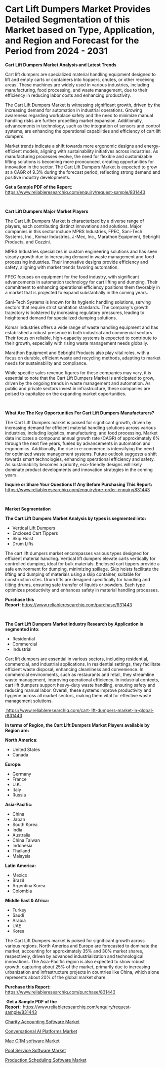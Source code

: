 <p><h1>Cart Lift Dumpers Market Provides Detailed Segmentation of this Market based on Type, Application, and Region and Forecast for the Period from 2024 - 2031</h1></p><p><strong>Cart Lift Dumpers Market Analysis and Latest Trends</strong></p>
<p><p>Cart lift dumpers are specialized material handling equipment designed to lift and empty carts or containers into hoppers, chutes, or other receiving areas. These machines are widely used in various industries, including manufacturing, food processing, and waste management, due to their efficiency in reducing labor costs and enhancing productivity. </p><p>The Cart Lift Dumpers Market is witnessing significant growth, driven by the increasing demand for automation in industrial operations. Growing awareness regarding workplace safety and the need to minimize manual handling risks are further propelling market expansion. Additionally, advancements in technology, such as the integration of sensors and control systems, are enhancing the operational capabilities and efficiency of cart lift dumpers.</p><p>Market trends indicate a shift towards more ergonomic designs and energy-efficient models, aligning with sustainability initiatives across industries. As manufacturing processes evolve, the need for flexible and customizable lifting solutions is becoming more pronounced, creating opportunities for innovation in the sector. The Cart Lift Dumpers Market is expected to grow at a CAGR of 9.3% during the forecast period, reflecting strong demand and positive industry developments.</p></p>
<p><strong>Get a Sample PDF of the Report:&nbsp;</strong> <a href="https://www.reliableresearchiq.com/enquiry/request-sample/831443?utm_campaign=1876&utm_medium=2&utm_source=Github&utm_content=ia&utm_term=18122024&utm_id=cart-lift-dumpers">https://www.reliableresearchiq.com/enquiry/request-sample/831443</a></p>
<p>&nbsp;</p>
<p><strong>Cart Lift Dumpers Major Market Players</strong></p>
<p><p>The Cart Lift Dumpers Market is characterized by a diverse range of players, each contributing distinct innovations and solutions. Major companies in this sector include MPBS Industries, FPEC, Sani-Tech Systems, Inc., Komar Industries, J-Mec, Inc., Marathon Equipment, Sebright Products, and Cozzini. </p><p>MPBS Industries specializes in custom engineering solutions and has seen steady growth due to increasing demand in waste management and food processing industries. Their innovative designs provide efficiency and safety, aligning with market trends favoring automation. </p><p>FPEC focuses on equipment for the food industry, with significant advancements in automation technology for cart lifting and dumping. Their commitment to enhancing operational efficiency positions them favorably in a market that is projected to expand substantially in the coming years.</p><p>Sani-Tech Systems is known for its hygienic handling solutions, serving sectors that require strict sanitation standards. The company's growth trajectory is bolstered by increasing regulatory pressures, leading to heightened demand for specialized dumping solutions.</p><p>Komar Industries offers a wide range of waste handling equipment and has established a robust presence in both industrial and commercial sectors. Their focus on reliable, high-capacity systems is expected to contribute to their growth, especially with rising waste management needs globally.</p><p>Marathon Equipment and Sebright Products also play vital roles, with a focus on durable, efficient waste and recycling methods, adapting to market needs for sustainability and compliance.</p><p>While specific sales revenue figures for these companies may vary, it is essential to note that the Cart Lift Dumpers Market is anticipated to grow, driven by the ongoing trends in waste management and automation. As public and private sectors invest in infrastructure, these companies are poised to capitalize on the expanding market opportunities.</p></p>
<p>&nbsp;</p>
<p><strong>What Are The Key Opportunities For Cart Lift Dumpers Manufacturers?</strong></p>
<p><p>The Cart Lift Dumpers market is poised for significant growth, driven by increasing demand for efficient material handling solutions across various industries, including logistics, manufacturing, and food processing. Market data indicates a compound annual growth rate (CAGR) of approximately 6% through the next five years, fueled by advancements in automation and ergonomics. Additionally, the rise in e-commerce is intensifying the need for optimized waste management systems. Future outlook suggests a shift towards smart technologies, enhancing operational efficiency and safety. As sustainability becomes a priority, eco-friendly designs will likely dominate product developments and innovation strategies in the coming years.</p></p>
<p><strong>Inquire or Share Your Questions If Any Before Purchasing This Report:</strong> <a href="https://www.reliableresearchiq.com/enquiry/pre-order-enquiry/831443?utm_campaign=1876&utm_medium=2&utm_source=Github&utm_content=ia&utm_term=18122024&utm_id=cart-lift-dumpers">https://www.reliableresearchiq.com/enquiry/pre-order-enquiry/831443</a></p>
<p>&nbsp;</p>
<p><strong>Market Segmentation</strong></p>
<p><strong>The Cart Lift Dumpers Market Analysis by types is segmented into:</strong></p>
<p><ul><li>Vertical Lift Dumpers</li><li>Enclosed Cart Tippers</li><li>Skip Hoist</li><li>Drum Lifts</li></ul></p>
<p><p>The cart lift dumpers market encompasses various types designed for efficient material handling. Vertical lift dumpers elevate carts vertically for controlled dumping, ideal for bulk materials. Enclosed cart tippers provide a safe environment for dumping, minimizing spillage. Skip hoists facilitate the lifting and dumping of materials using a skip container, suitable for construction sites. Drum lifts are designed specifically for handling and tilting drums, ensuring safe transfer of liquids or powders. Each type optimizes productivity and enhances safety in material handling processes.</p></p>
<p><strong>Purchase this Report:&nbsp;</strong><a href="https://www.reliableresearchiq.com/purchase/831443?utm_campaign=1876&utm_medium=2&utm_source=Github&utm_content=ia&utm_term=18122024&utm_id=cart-lift-dumpers">https://www.reliableresearchiq.com/purchase/831443</a></p>
<p>&nbsp;</p>
<p><strong>The Cart Lift Dumpers Market Industry Research by Application is segmented into:</strong></p>
<p><ul><li>Residential</li><li>Commercial</li><li>Industrial</li></ul></p>
<p><p>Cart lift dumpers are essential in various sectors, including residential, commercial, and industrial applications. In residential settings, they facilitate efficient waste disposal, enhancing cleanliness and convenience. In commercial environments, such as restaurants and retail, they streamline waste management, improving operational efficiency. In industrial contexts, cart lift dumpers support heavy-duty waste handling, ensuring safety and reducing manual labor. Overall, these systems improve productivity and hygiene across all market sectors, making them vital for effective waste management solutions.</p></p>
<p><a href="https://www.reliableresearchiq.com/cart-lift-dumpers-market-in-global-r831443?utm_campaign=1876&utm_medium=2&utm_source=Github&utm_content=ia&utm_term=18122024&utm_id=cart-lift-dumpers">&nbsp;https://www.reliableresearchiq.com/cart-lift-dumpers-market-in-global-r831443</a></p>
<p><strong>In terms of Region, the Cart Lift Dumpers Market Players available by Region are:</strong></p>
<p>
    <p> <strong> North America: </strong>
        <ul>
            <li>United States</li>
            <li>Canada</li>
        </ul>
        </p> 
    <p> <strong> Europe: </strong>
        <ul>
            <li>Germany</li>
            <li>France</li>
            <li>U.K.</li>
            <li>Italy</li>
            <li>Russia</li>
        </ul>
        </p> 
    <p> <strong> Asia-Pacific: </strong>
        <ul>
            <li>China</li>
            <li>Japan</li>
            <li>South Korea</li>
            <li>India</li>
            <li>Australia</li>
            <li>China Taiwan</li>
            <li>Indonesia</li>
            <li>Thailand</li>
            <li>Malaysia</li>
        </ul>
        </p> 
    <p> <strong> Latin America: </strong>
        <ul>
            <li>Mexico</li>
            <li>Brazil</li>
            <li>Argentina Korea</li>
            <li>Colombia</li>
        </ul>
        </p> 
    <p> <strong> Middle East & Africa: </strong>
        <ul>
            <li>Turkey</li>
            <li>Saudi</li>
            <li>Arabia</li>
            <li>UAE</li>
            <li>Korea</li>
        </ul>
    </p>
    </p>
<p><p>The Cart Lift Dumpers market is poised for significant growth across various regions. North America and Europe are forecasted to dominate the market, accounting for approximately 35% and 30% market shares, respectively, driven by advanced industrialization and technological innovations. The Asia-Pacific region is also expected to show robust growth, capturing about 25% of the market, primarily due to increasing urbanization and infrastructure projects in countries like China, which alone represents about 20% of the global market share.</p></p>
<p><strong>Purchase this Report: </strong><a href="https://www.reliableresearchiq.com/purchase/831443?utm_campaign=1876&utm_medium=2&utm_source=Github&utm_content=ia&utm_term=18122024&utm_id=cart-lift-dumpers">https://www.reliableresearchiq.com/purchase/831443</a></p>
<p>&nbsp;<strong>Get a Sample PDF of the Report:&nbsp;&nbsp;</strong><a href="https://www.reliableresearchiq.com/enquiry/request-sample/831443?utm_campaign=1876&utm_medium=2&utm_source=Github&utm_content=ia&utm_term=18122024&utm_id=cart-lift-dumpers">https://www.reliableresearchiq.com/enquiry/request-sample/831443</a></p>
<p><strong></strong></p>
<p><p><a href="https://www.linkedin.com/pulse/charity-accounting-software-market-analysis-size-share-sales-1uslf?utm_campaign=1876&utm_medium=2&utm_source=Github&utm_content=ia&utm_term=18122024&utm_id=cart-lift-dumpers">Charity Accounting Software Market</a></p><p><a href="https://www.linkedin.com/pulse/conversational-ai-platforms-market-overview-significant-growth-ru3ne?utm_campaign=1876&utm_medium=2&utm_source=Github&utm_content=ia&utm_term=18122024&utm_id=cart-lift-dumpers">Conversational AI Platforms Market</a></p><p><a href="https://www.linkedin.com/pulse/market-report-years-2024-2031-52-cagrshowing-significant-growth-xvyie?utm_campaign=1876&utm_medium=2&utm_source=Github&utm_content=ia&utm_term=18122024&utm_id=cart-lift-dumpers">Mac CRM software Market</a></p><p><a href="https://www.linkedin.com/pulse/significant-growth-anticipated-pool-service-software-market-bayde?utm_campaign=1876&utm_medium=2&utm_source=Github&utm_content=ia&utm_term=18122024&utm_id=cart-lift-dumpers">Pool Service Software Market</a></p><p><a href="https://www.linkedin.com/pulse/global-production-scheduling-software-markets-growth-journey-wrbie?utm_campaign=1876&utm_medium=2&utm_source=Github&utm_content=ia&utm_term=18122024&utm_id=cart-lift-dumpers">Production Scheduling Software Market</a></p></p>